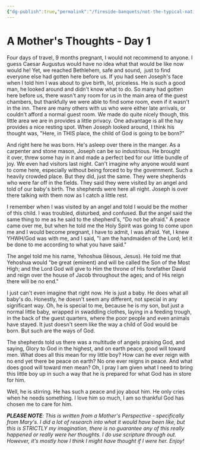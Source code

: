 ```yaml
---
{"dg-publish":true,"permalink":"/fireside-banquets/not-the-typical-nativity-day-1/","tags":["#Fireside","#Jesus","#Yeshua"]}
---
```



# A Mother's Thoughts - Day 1

Four days of travel, 9 months pregnant, I would not recommend to anyone. I guess Caesar Augustus would have no idea what that would be like now would he! Yet, we reached Bethlehem, safe and sound,  just to find everyone else had gotten here before us. If you had seen Joseph's face when I told him I was about to give birth, lol, priceless. He is such a good man, he looked around and didn't know what to do. So many had gotten here before us, there wasn't any room for us in the main area of the guest chambers, but thankfully we were able to find some room, even if it wasn't in the inn. There are many others with us who were either late arrivals, or couldn't afford a normal guest room. We made do quite nicely though, this little area we are in provides a little privacy. One advantage is all the hay provides a nice resting spot. When Joseph looked around, I think his thought was, "Here, in THIS place, the child of God is going to be born?"

And right here he was born. He's asleep over there in the manger. As a carpenter and stone mason, Joseph can be so industrious. He brought it over, threw some hay in it and made a perfect bed for our little bundle of joy. We even had visitors last night. Can't imagine why anyone would want to come here, especially without being forced to by the government. Such a heavily crowded place. But they did, just the same. They were shepherds who were far off in the fields. They said they were visited by an angel and told of our baby's birth. The shepherds were here all night. Joseph is over there talking with them now as I catch a little rest.

I remember when I was visited by an angel and told I would be the mother of this child. I was troubled, disturbed, and confused. But the angel said the same thing to me as he said to the shepherd's, "Do not be afraid." A peace came over me, but when he told me the Holy Spirit was going to come upon me and I would become pregnant, I have to admit, I was afraid. Yet, I knew YHWH/God was with me, and I said, "I am the handmaiden of the Lord; let it be done to me according to what you have said."

The angel told me his name, Yehoshua (Iēsous, Jesus). He told me that Yehoshua would "be great (eminent) and will be called the Son of the Most High; and the Lord God will give to Him the throne of His forefather David and reign over the house of Jacob throughout the ages; and of His reign there will be no end."

I just can't even imagine that right now. He is just a baby. He does what all baby's do. Honestly, he doesn't seem any different, not special in any significant way. Oh, he is special to me, because he is my son, but just a normal little baby, wrapped in swaddling clothes, laying in a feeding trough, in the back of the guest quarters, where the poor people and even animals have stayed. It just doesn't seem like the way a child of God would be born. But such are the ways of God.

The shepherds told us there was a multitude of angels praising God, and saying, Glory to God in the highest, and on earth peace, good will toward men. What does all this mean for my little boy? How can he ever reign with no end yet there be peace on earth? No one ever reigns in peace. And what does good will toward men mean? Oh, I pray I am given what I need to bring this little boy up in such a way that he is prepared for what God has in store for him.

Well, he is stirring. He has such a peace and joy about him. He only cries when he needs something. I love him so much, I am so thankful God has chosen me to care for him.



***PLEASE NOTE**: This is written from a Mother's Perspective - specifically from Mary's. I did a lot of research into what it would have been like, but this is STRICTLY my imagination, there is no guarantee any of this really happened or really were her thoughts. I do use scripture through out. However, it's mostly how I think I might have thought if I were her. Enjoy!*